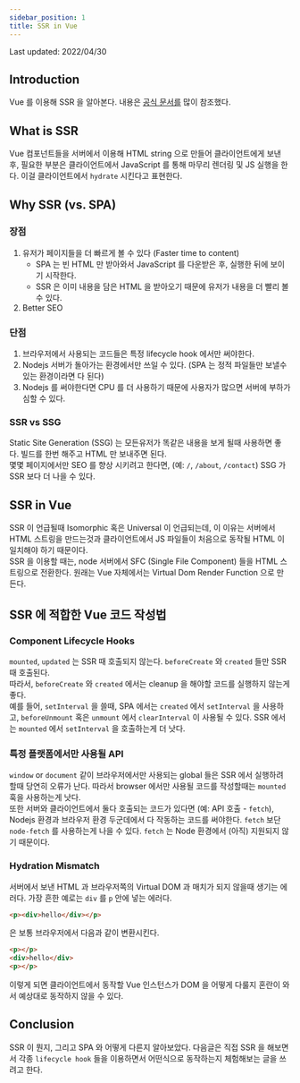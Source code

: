 ```yaml
---
sidebar_position: 1
title: SSR in Vue
---
```


Last updated: 2022/04/30

## Introduction

Vue 를 이용해 SSR 을 알아본다. 내용은 [공식 문서를](https://vuejs.org/guide/scaling-up/ssr.html) 많이 참조했다.

## What is SSR
Vue 컴포넌트들을 서버에서 이용해 HTML string 으로 만들어 클라이언트에게 보낸 후, 필요한 부분은 클라이언트에서 JavaScript 를 통해 마무리 렌더링 및 JS 실행을 한다. 이걸 클라이언트에서 `hydrate` 시킨다고 표현한다.

## Why SSR (vs. SPA)

### 장점
1. 유저가 페이지들을 더 빠르게 볼 수 있다 (Faster time to content)
    - SPA 는 빈 HTML 만 받아와서 JavaScript 를 다운받은 후, 실행한 뒤에 보이기 시작한다.
    - SSR 은 이미 내용을 담은 HTML 을 받아오기 때문에 유저가 내용을 더 빨리 볼 수 있다.
2. Better SEO

### 단점
1. 브라우저에서 사용되는 코드들은 특정 lifecycle hook 에서만 써야한다.
2. Nodejs 서버가 돌아가는 환경에서만 쓰일 수 있다. (SPA 는 정적 파일들만 보낼수 있는 환경이라면 다 된다)
3. Nodejs 를 써야한다면 CPU 를 더 사용하기 때문에 사용자가 많으면 서버에 부하가 심할 수 있다.

### SSR vs SSG
Static Site Generation (SSG) 는 모든유저가 똑같은 내용을 보게 될때 사용하면 좋다. 빌드를 한번 해주고 HTML 만 보내주면 된다.  
몇몇 페이지에서만 SEO 를 향상 시키려고 한다면, (예: `/`, `/about`, `/contact`) SSG 가 SSR 보다 더 나을 수 있다.

## SSR in Vue
SSR 이 언급될때 Isomorphic 혹은 Universal 이 언급되는데, 이 이유는 서버에서 HTML 스트링을 만드는것과 클라이언트에서 JS 파일들이 처음으로 동작될 HTML 이 일치해야 하기 때문이다.   
SSR 을 이용할 때는, node 서버에서 SFC (Single File Component) 들을 HTML 스트링으로 전환한다. 원래는 Vue 자체에서는 Virtual Dom Render Function 으로 만든다.  


## SSR 에 적합한 Vue 코드 작성법

### Component Lifecycle Hooks
`mounted`, `updated` 는 SSR 때 호출되지 않는다. `beforeCreate` 와 `created` 들만 SSR 때 호출된다.  
따라서, `beforeCreate` 와 `created` 에서는 cleanup 을 해야할 코드를 실행하지 않는게 좋다.  
예를 들어, `setInterval` 을 쓸때, SPA 에서는 `created` 에서 `setInterval` 을 사용하고, `beforeUnmount` 혹은 `unmount` 에서 `clearInterval` 이 사용될 수 있다. SSR 에서는 `mounted` 에서 `setInterval` 을 호출하는게 더 낫다.

### 특정 플랫폼에서만 사용될 API
`window` or `document` 같이 브라우저에서만 사용되는 global 들은 SSR 에서 실행하려 할때 당연히 오류가 난다. 따라서 browser 에서만 사용될 코드를 작성할때는 `mounted` 훅을 사용하는게 낫다.  
또한 서버와 클라이언트에서 둘다 호출되는 코드가 있다면 (예: API 호출 - `fetch`), Nodejs 환경과 브라우저 환경 두군데에서 다 작동하는 코드를 써야한다. `fetch` 보단 `node-fetch` 를 사용하는게 나을 수 있다. `fetch` 는 Node 환경에서 (아직) 지원되지 않기 때문이다.  

### Hydration Mismatch
서버에서 보낸 HTML 과 브라우저쪽의 Virtual DOM 과 매치가 되지 않을때 생기는 에러다. 가장 흔한 예로는 `div` 를 `p` 안에 넣는 에러다.
```html
<p><div>hello</div></p>
```
은 보통 브라우저에서 다음과 같이 변환시킨다.
```html
<p></p>
<div>hello</div>
<p></p>
```

이렇게 되면 클라이언트에서 동작할 Vue 인스턴스가 DOM 을 어떻게 다룰지 혼란이 와서 예상대로 동작하지 않을 수 있다.

## Conclusion
SSR 이 뭔지, 그리고 SPA 와 어떻게 다른지 알아보았다. 다음글은 직접 SSR 을 해보면서 각종 `lifecycle hook` 들을 이용하면서 어떤식으로 동작하는지 체험해보는 글을 쓰려고 한다.